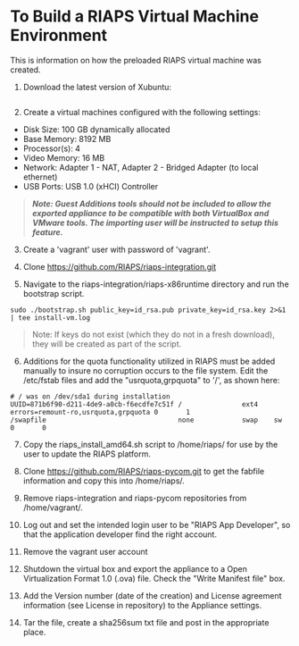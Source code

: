 # To Build a RIAPS Virtual Machine Environment

This is information on how the preloaded RIAPS virtual machine was created.   

1) Download the latest version of Xubuntu:
``` http://mirror.us.leaseweb.net/ubuntu-cdimage/xubuntu/releases/18.04/release/xubuntu-18.04.1-desktop-amd64.iso
```

2) Create a virtual machines configured with the following settings:
  - Disk Size:  100 GB dynamically allocated
  - Base Memory:  8192 MB
  - Processor(s):  4
  - Video Memory:  16 MB
  - Network:  Adapter 1 - NAT, Adapter 2 - Bridged Adapter (to local ethernet)
  - USB Ports:  USB 1.0 (xHCI) Controller  

> ***Note: Guest Additions tools should not be included to allow the exported appliance to be compatible with both VirtualBox and VMware tools.  The importing user will be instructed to setup this feature.***

3) Create a 'vagrant' user with password of 'vagrant'.

4) Clone https://github.com/RIAPS/riaps-integration.git

5) Navigate to the riaps-integration/riaps-x86runtime directory and run the bootstrap script.

```
sudo ./bootstrap.sh public_key=id_rsa.pub private_key=id_rsa.key 2>&1 | tee install-vm.log
```

> Note:  If keys do not exist (which they do not in a fresh download), they will be created as part of the script.

6) Additions for the quota functionality utilized in RIAPS must be added manually to insure no corruption occurs to the file system.  Edit the /etc/fstab files and add the "usrquota,grpquota" to '/', as shown here:

```
# / was on /dev/sda1 during installation
UUID=871b6f90-d211-4de9-a0cb-f6ecdfe7c51f /               ext4    errors=remount-ro,usrquota,grpquota 0       1
/swapfile                                 none            swap    sw              0       0
```

7) Copy the riaps_install_amd64.sh script to /home/riaps/ for use by the user to update the RIAPS platform.

8) Clone https://github.com/RIAPS/riaps-pycom.git to get the fabfile information and copy this into /home/riaps/.

9) Remove riaps-integration and riaps-pycom repositories from /home/vagrant/.

10) Log out and set the intended login user to be "RIAPS App Developer", so that the application developer find the right account.

11) Remove the vagrant user account

12) Shutdown the virtual box and export the appliance to a Open Virtualization Format 1.0 (.ova) file.  Check the "Write Manifest file" box.

13) Add the Version number (date of the creation) and License agreement information (see License in repository) to the Appliance settings.

14) Tar the file, create a sha256sum txt file and post in the appropriate place.
